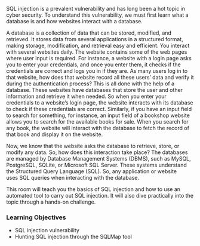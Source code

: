 SQL injection is a prevalent vulnerability and has long been a hot topic in cyber security. To understand this vulnerability, we must first learn what a database is and how websites interact with a database.

A database is a collection of data that can be stored, modified, and retrieved. It stores data from several applications in a structured format, making storage, modification, and retrieval easy and efficient. You interact with several websites daily. The website contains some of the web pages where user input is required. For instance, a website with a login page asks you to enter your credentials, and once you enter them, it checks if the credentials are correct and logs you in if they are. As many users log in to that website, how does that website record all these users’ data and verify it during the authentication process? This is all done with the help of a database. These websites have databases that store the user and other information and retrieve it when needed. So when you enter your credentials to a website’s login page, the website interacts with its database to check if these credentials are correct. Similarly, if you have an input field to search for something, for instance, an input field of a bookshop website allows you to search for the available books for sale. When you search for any book, the website will interact with the database to fetch the record of that book and display it on the website.

Now, we know that the website asks the database to retrieve, store, or modify any data. So, how does this interaction take place? The databases are managed by Database Management Systems (DBMS), such as MySQL, PostgreSQL, SQLite, or Microsoft SQL Server. These systems understand the Structured Query Language (SQL). So, any application or website uses SQL queries when interacting with the database.

This room will teach you the basics of SQL injection and how to use an automated tool to carry out SQL injection. It will also dive practically into the topic through a hands-on challenge.

### Learning Objectives

- SQL injection vulnerability
- Hunting SQL injection through the SQLMap tool